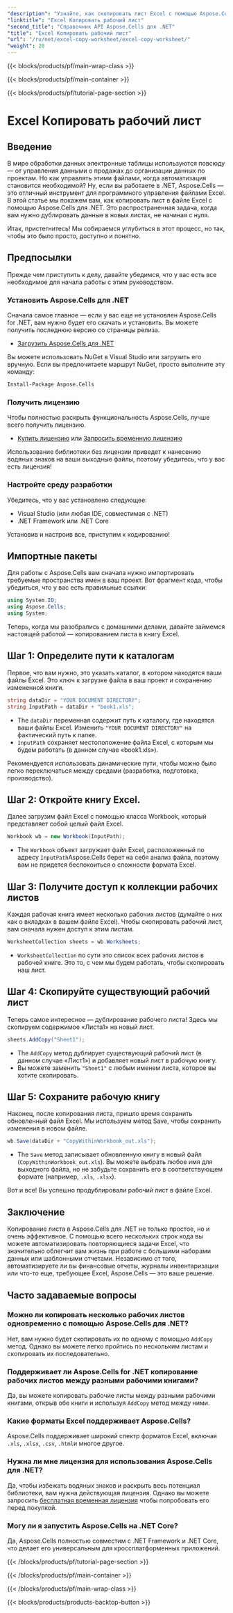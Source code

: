 ```yaml
---
"description": "Узнайте, как скопировать лист Excel с помощью Aspose.Cells для .NET с помощью этого простого пошагового руководства. Идеально подходит для разработчиков .NET, желающих автоматизировать задачи Excel."
"linktitle": "Excel Копировать рабочий лист"
"second_title": "Справочник API Aspose.Cells для .NET"
"title": "Excel Копировать рабочий лист"
"url": "/ru/net/excel-copy-worksheet/excel-copy-worksheet/"
"weight": 20
---
```


{{< blocks/products/pf/main-wrap-class >}}

{{< blocks/products/pf/main-container >}}

{{< blocks/products/pf/tutorial-page-section >}}

# Excel Копировать рабочий лист

## Введение

В мире обработки данных электронные таблицы используются повсюду — от управления данными о продажах до организации данных по проектам. Но как управлять этими файлами, когда автоматизация становится необходимой? Ну, если вы работаете в .NET, Aspose.Cells — это отличный инструмент для программного управления файлами Excel. В этой статье мы покажем вам, как копировать лист в файле Excel с помощью Aspose.Cells для .NET. Это распространенная задача, когда вам нужно дублировать данные в новых листах, не начиная с нуля.

Итак, пристегнитесь! Мы собираемся углубиться в этот процесс, но так, чтобы это было просто, доступно и понятно.

## Предпосылки

Прежде чем приступить к делу, давайте убедимся, что у вас есть все необходимое для начала работы с этим руководством.

### Установить Aspose.Cells для .NET
Сначала самое главное — если у вас еще не установлен Aspose.Cells for .NET, вам нужно будет его скачать и установить. Вы можете получить последнюю версию со страницы релиза.

- [Загрузить Aspose.Cells для .NET](https://releases.aspose.com/cells/net/)

Вы можете использовать NuGet в Visual Studio или загрузить его вручную. Если вы предпочитаете маршрут NuGet, просто выполните эту команду:

```bash
Install-Package Aspose.Cells
```

### Получить лицензию
Чтобы полностью раскрыть функциональность Aspose.Cells, лучше всего получить лицензию.

- [Купить лицензию](https://purchase.aspose.com/buy) или [Запросить временную лицензию](https://purchase.aspose.com/temporary-license/)

Использование библиотеки без лицензии приведет к нанесению водяных знаков на ваши выходные файлы, поэтому убедитесь, что у вас есть лицензия!

### Настройте среду разработки
Убедитесь, что у вас установлено следующее:
- Visual Studio (или любая IDE, совместимая с .NET)
- .NET Framework или .NET Core

Установив и настроив все, приступим к кодированию!

## Импортные пакеты

Для работы с Aspose.Cells вам сначала нужно импортировать требуемые пространства имен в ваш проект. Вот фрагмент кода, чтобы убедиться, что у вас есть правильные ссылки:

```csharp
using System.IO;
using Aspose.Cells;
using System;
```

Теперь, когда мы разобрались с домашними делами, давайте займемся настоящей работой — копированием листа в книгу Excel.

## Шаг 1: Определите пути к каталогам
Первое, что вам нужно, это указать каталог, в котором находятся ваши файлы Excel. Это ключ к загрузке файла в ваш проект и сохранению измененной книги.

```csharp
string dataDir = "YOUR DOCUMENT DIRECTORY";
string InputPath = dataDir + "book1.xls";
```

- The `dataDir` переменная содержит путь к каталогу, где находятся ваши файлы Excel. Изменить `"YOUR DOCUMENT DIRECTORY"` на фактический путь к папке.
- `InputPath` сохраняет местоположение файла Excel, с которым мы будем работать (в данном случае «book1.xls»).

Рекомендуется использовать динамические пути, чтобы можно было легко переключаться между средами (разработка, подготовка, производство).

## Шаг 2: Откройте книгу Excel.
Далее загрузим файл Excel с помощью класса Workbook, который представляет собой целый файл Excel.

```csharp
Workbook wb = new Workbook(InputPath);
```

- The `Workbook` объект загружает файл Excel, расположенный по адресу `InputPath`Aspose.Cells берет на себя анализ файла, поэтому вам не придется беспокоиться о сложности формата Excel.

## Шаг 3: Получите доступ к коллекции рабочих листов
Каждая рабочая книга имеет несколько рабочих листов (думайте о них как о вкладках в вашем файле Excel). Чтобы скопировать рабочий лист, вам сначала нужен доступ к этим листам.

```csharp
WorksheetCollection sheets = wb.Worksheets;
```

- `WorksheetCollection` по сути это список всех рабочих листов в рабочей книге. Это то, с чем мы будем работать, чтобы скопировать наш лист.

## Шаг 4: Скопируйте существующий рабочий лист
Теперь самое интересное — дублирование рабочего листа! Здесь мы скопируем содержимое «Листа1» на новый лист.

```csharp
sheets.AddCopy("Sheet1");
```

- The `AddCopy` метод дублирует существующий рабочий лист (в данном случае «Лист1») и добавляет новый лист в рабочую книгу.
- Вы можете заменить `"Sheet1"` с любым именем листа, которое вы хотите скопировать.

## Шаг 5: Сохраните рабочую книгу
Наконец, после копирования листа, пришло время сохранить обновленный файл Excel. Мы используем метод Save, чтобы сохранить изменения в новом файле.

```csharp
wb.Save(dataDir + "CopyWithinWorkbook_out.xls");
```

- The `Save` метод записывает обновленную книгу в новый файл (`CopyWithinWorkbook_out.xls`). Вы можете выбрать любое имя для выходного файла, но не забудьте сохранить его в соответствующем формате (например, `.xls`, `.xlsx`).

Вот и все! Вы успешно продублировали рабочий лист в файле Excel.

## Заключение

Копирование листа в Aspose.Cells для .NET не только простое, но и очень эффективное. С помощью всего нескольких строк кода вы можете автоматизировать повторяющиеся задачи Excel, что значительно облегчит вам жизнь при работе с большими наборами данных или шаблонными отчетами. Независимо от того, автоматизируете ли вы финансовые отчеты, журналы инвентаризации или что-то еще, требующее Excel, Aspose.Cells — это ваше решение.

## Часто задаваемые вопросы

### Можно ли копировать несколько рабочих листов одновременно с помощью Aspose.Cells для .NET?
Нет, вам нужно будет скопировать их по одному с помощью `AddCopy` метод. Однако вы можете легко пройтись по нескольким листам и скопировать их последовательно.

### Поддерживает ли Aspose.Cells for .NET копирование рабочих листов между разными рабочими книгами?
Да, вы можете копировать рабочие листы между разными рабочими книгами, открыв обе книги и используя `AddCopy` метод между ними.

### Какие форматы Excel поддерживает Aspose.Cells?
Aspose.Cells поддерживает широкий спектр форматов Excel, включая `.xls`, `.xlsx`, `.csv`, `.html`и многое другое.

### Нужна ли мне лицензия для использования Aspose.Cells для .NET?
Да, чтобы избежать водяных знаков и раскрыть весь потенциал библиотеки, вам нужна действующая лицензия. Однако вы можете запросить [бесплатная временная лицензия](https://purchase.aspose.com/temporary-license) чтобы попробовать его перед покупкой.

### Могу ли я запустить Aspose.Cells на .NET Core?
Да, Aspose.Cells полностью совместим с .NET Framework и .NET Core, что делает его универсальным для кроссплатформенных приложений.

{{< /blocks/products/pf/tutorial-page-section >}}

{{< /blocks/products/pf/main-container >}}

{{< /blocks/products/pf/main-wrap-class >}}

{{< blocks/products/products-backtop-button >}}